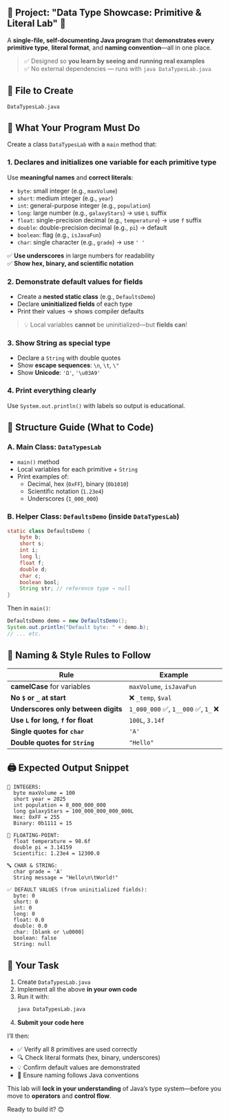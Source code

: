 
## 🎯 Project: **"Data Type Showcase: Primitive & Literal Lab"** 🔬

A **single-file, self-documenting Java program** that **demonstrates every primitive type**, **literal format**, and **naming convention**—all in one place.

> ✅ Designed so **you learn by seeing and running real examples**  
> ✅ No external dependencies — runs with `java DataTypesLab.java`



## 📁 File to Create
```
DataTypesLab.java
```


## 🧪 What Your Program Must Do

Create a class `DataTypesLab` with a `main` method that:

### 1. **Declares and initializes one variable for each primitive type**
Use **meaningful names** and **correct literals**:
- `byte`: small integer (e.g., `maxVolume`)
- `short`: medium integer (e.g., `year`)
- `int`: general-purpose integer (e.g., `population`)
- `long`: large number (e.g., `galaxyStars`) → use `L` suffix
- `float`: single-precision decimal (e.g., `temperature`) → use `f` suffix
- `double`: double-precision decimal (e.g., `pi`) → default
- `boolean`: flag (e.g., `isJavaFun`)
- `char`: single character (e.g., `grade`) → use `' '`

✅ **Use underscores** in large numbers for readability  
✅ **Show hex, binary, and scientific notation**



### 2. **Demonstrate default values for fields**
- Create a **nested static class** (e.g., `DefaultsDemo`)
- Declare **uninitialized fields** of each type
- Print their values → shows compiler defaults

> 💡 Local variables **cannot** be uninitialized—but **fields can**!


### 3. **Show String as special type**
- Declare a `String` with double quotes
- Show **escape sequences**: `\n`, `\t`, `\"`
- Show **Unicode**: `'Ω'`, `'\u03A9'`



### 4. **Print everything clearly**
Use `System.out.println()` with labels so output is educational.



## 🧱 Structure Guide (What to Code)

### A. Main Class: `DataTypesLab`
- `main()` method
- Local variables for each primitive + `String`
- Print examples of:
    - Decimal, hex (`0xFF`), binary (`0b1010`)
    - Scientific notation (`1.23e4`)
    - Underscores (`1_000_000`)

### B. Helper Class: `DefaultsDemo` (inside `DataTypesLab`)
```java
static class DefaultsDemo {
    byte b;
    short s;
    int i;
    long l;
    float f;
    double d;
    char c;
    boolean bool;
    String str; // reference type → null
}
```
Then in `main()`:
```java
DefaultsDemo demo = new DefaultsDemo();
System.out.println("Default byte: " + demo.b);
// ... etc.
```



## 📏 Naming & Style Rules to Follow

| Rule | Example |
|------|--------|
| **camelCase** for variables | `maxVolume`, `isJavaFun` |
| **No `$` or `_` at start** | ❌ `_temp`, `$val` |
| **Underscores only between digits** | `1_000_000` ✅, `1__000` ✅, `1_` ❌ |
| **Use `L` for long, `f` for float** | `100L`, `3.14f` |
| **Single quotes for `char`** | `'A'` |
| **Double quotes for `String`** | `"Hello"` |



## 🖨️ Expected Output Snippet
```
🔢 INTEGERS:
  byte maxVolume = 100
  short year = 2025
  int population = 8_000_000_000
  long galaxyStars = 100_000_000_000_000L
  Hex: 0xFF = 255
  Binary: 0b1111 = 15

🧮 FLOATING-POINT:
  float temperature = 98.6f
  double pi = 3.14159
  Scientific: 1.23e4 = 12300.0

🔤 CHAR & STRING:
  char grade = 'A'
  String message = "Hello\n\tWorld!"

✅ DEFAULT VALUES (from uninitialized fields):
  byte: 0
  short: 0
  int: 0
  long: 0
  float: 0.0
  double: 0.0
  char: [blank or \u0000]
  boolean: false
  String: null
```



## 🚀 Your Task

1. Create `DataTypesLab.java`
2. Implement all the above **in your own code**
3. Run it with:
   ```bash
   java DataTypesLab.java
   ```
4. **Submit your code here**

I’ll then:
- ✅ Verify all 8 primitives are used correctly
- 🔍 Check literal formats (hex, binary, underscores)
- 💡 Confirm default values are demonstrated
- 🎯 Ensure naming follows Java conventions

This lab will **lock in your understanding** of Java’s type system—before you move to **operators** and **control flow**.

Ready to build it? 😊